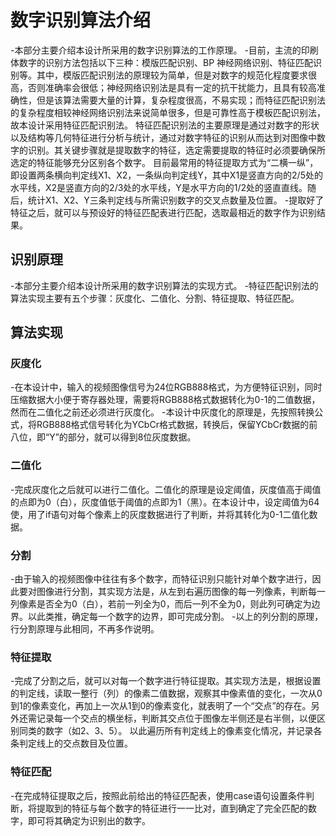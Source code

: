 # 数字识别算法介绍
-本部分主要介绍本设计所采用的数字识别算法的工作原理。
-目前，主流的印刷体数字的识别方法包括以下三种：模版匹配识别、BP 神经网络识别、特征匹配识别等。其中，模版匹配识别法的原理较为简单，但是对数字的规范化程度要求很高，否则准确率会很低；神经网络识别法是具有一定的抗干扰能力，且具有较高准确性，但是该算法需要大量的计算，复杂程度很高，不易实现；而特征匹配识别法的复杂程度相较神经网络识别法来说简单很多，但是可靠性高于模板匹配识别法，故本设计采用特征匹配识别法。
特征匹配识别法的主要原理是通过对数字的形状以及结构等几何特征进行分析与统计，通过对数字特征的识别从而达到对图像中数字的识别。其关键步骤就是提取数字的特征，选定需要提取的特征时必须要确保所选定的特征能够充分区别各个数字。
目前最常用的特征提取方式为“二横一纵”，即设置两条横向判定线X1、X2，一条纵向判定线Y，其中X1是竖直方向的2/5处的水平线，X2是竖直方向的2/3处的水平线，Y是水平方向的1/2处的竖直直线。随后，统计X1、X2、Y三条判定线与所需识别数字的交叉点数量及位置。
-提取好了特征之后，就可以与预设好的特征匹配表进行匹配，选取最相近的数字作为识别结果。
## 识别原理
-本部分主要介绍本设计所采用的数字识别算法的实现方式。
-特征匹配识别法的算法实现主要有五个步骤：灰度化、二值化、分割、特征提取、特征匹配。
## 算法实现
### 灰度化
-在本设计中，输入的视频图像信号为24位RGB888格式，为方便特征识别，同时压缩数据大小便于寄存器处理，需要将RGB888格式数据转化为0-1的二值数据，然而在二值化之前还必须进行灰度化。
-本设计中灰度化的原理是，先按照转换公式，将RGB888格式信号转化为YCbCr格式数据，转换后，保留YCbCr数据的前八位，即“Y”的部分，就可以得到8位灰度数据。
### 二值化
-完成灰度化之后就可以进行二值化。二值化的原理是设定阈值，灰度值高于阈值的点即为0（白），灰度值低于阈值的点即为1（黑）。在本设计中，设定阈值为64使，用了if语句对每个像素上的灰度数据进行了判断，并将其转化为0-1二值化数据。
### 分割
-由于输入的视频图像中往往有多个数字，而特征识别只能针对单个数字进行，因此要对图像进行分割，其实现方法是，从左到右遍历图像的每一列像素，判断每一列像素是否全为0（白），若前一列全为0，而后一列不全为0，则此列可确定为边界。以此类推，确定每一个数字的边界，即可完成分割。
-以上的列分割的原理，行分割原理与此相同，不再多作说明。
### 特征提取
-完成了分割之后，就可以对每一个数字进行特征提取。其实现方法是，根据设置的判定线，读取一整行（列）的像素二值数据，观察其中像素值的变化，一次从0到1的像素变化，再加上一次从1到0的像素变化，就表明了一个“交点”的存在。另外还需记录每一个交点的横坐标，判断其交点位于图像左半侧还是右半侧，以便区别同类的数字（如2、3、5）。
以此遍历所有判定线上的像素变化情况，并记录各条判定线上的交点数目及位置。
### 特征匹配
-在完成特征提取之后，按照此前给出的特征匹配表，使用case语句设置条件判断，将提取到的特征与每个数字的特征进行一一比对，直到确定了完全匹配的数字，即可将其确定为识别出的数字。

